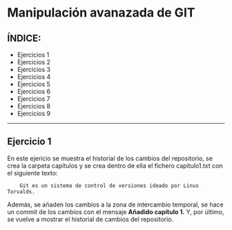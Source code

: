 # Manipulación avanazada de GIT

## ÍNDICE:
- Ejercicios 1
- Ejercicios 2
- Ejercicios 3
- Ejercicios 4
- Ejercicios 5
- Ejercicios 6
- Ejercicios 7
- Ejercicios 8
- Ejercicios 9
---
## Ejercicio 1
En este ejericio se muestra el historial de los cambios del repositorio, se crea la carpeta capítulos y se crea dentro de ella el fichero  capitulo1.txt con el siguiente texto:

        Git es un sistema de control de versiones ideado por Linus Torvalds.
Además, se añaden los cambios a la zona de intercambio temporal, se hace un commit de los cambios con el mensaje **Añadido capítulo 1.** Y, por último, se vuelve a mostrar el historial de cambios del repositorio. 
